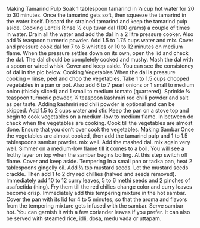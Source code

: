 Making Tamarind Pulp
Soak 1 tablespoon tamarind in ⅓ cup hot water for 20 to 30 minutes.
Once the tamarind gets soft, then squeeze the tamarind in the water itself. Discard the strained tamarind and keep the tamarind pulp aside.
Cooking Lentils
Rinse ½ cup tuvar dal (100 grams) a couple of times in water.
Drain all the water and add the dal in a 2 litre pressure cooker. Also add ¼ teaspoon turmeric powder.
Add 1.5 to 1.75 cups water and mix. Cover and pressure cook dal for 7 to 8 whistles or 10 to 12 minutes on medium flame.
When the pressure settles down on its own, open the lid and check the dal. The dal should be completely cooked and mushy.
Mash the dal with a spoon or wired whisk. Cover and keep aside. You can see the consistency of dal in the pic below.
Cooking Vegetables
When the dal is pressure cooking – rinse, peel and chop the vegetables.
Take 1 to 1.5 cups chopped vegetables in a pan or pot. Also add 6 to 7 pearl onions or 1 small to medium onion (thickly sliced) and 1 small to medium tomato (quartered).
Sprinkle ¼ teaspoon turmeric powder, ¼ teaspoon kashmiri red chilli powder and salt as per taste. Adding kashmiri red chili powder is optional and can be skipped. 
Add 1.5 to 2 cups water and stir.
Keep the pan on a stove top and begin to cook vegetables on a medium-low to medium flame. In between do check when the vegetables are cooking.
Cook till the vegetables are almost done. Ensure that you don’t over cook the vegetables.
Making Sambar
Once the vegetables are almost cooked, then add the tamarind pulp and 1 to 1.5 tablespoons sambar powder. mix well.
Add the mashed dal. mix again very well.
Simmer on a medium-low flame till it comes to a boil. 
You will see a frothy layer on top when the sambar begins boiling. At this step switch off flame. Cover and keep aside.
Tempering
In a small pan or tadka pan, heat 2 tablespoons gingelly oil. Add ½ tsp mustard seeds.
Let the mustard seeds crackle.
Then add 1 to 2 dry red chillies (halved and seeds removed).
Immediately add 10 to 12 curry leaves, 5 to 6 methi seeds and 2 pinches of asafoetida (hing).
Fry them till the red chilies change color and curry leaves become crisp.
Immediately add this tempering mixture in the hot sambar.
Cover the pan with its lid for 4 to 5 minutes, so that the aroma and flavors from the tempering mixture gets infused with the sambar.
Serve sambar hot. You can garnish it with a few coriander leaves if you prefer. It can also be served with steamed rice, idli, dosa, medu vada or uttapam. 